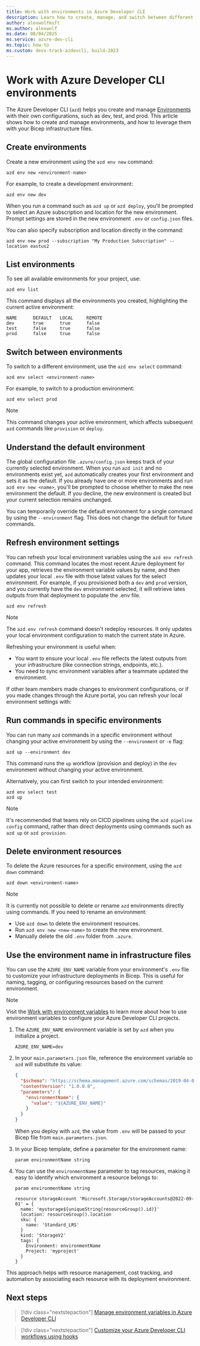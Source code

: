 ```yaml
---
title: Work with environments in Azure Developer CLI
description: Learn how to create, manage, and switch between different environments using Azure Developer CLI (azd).
author: alexwolfmsft
ms.author: alexwolf
ms.date: 08/04/2025
ms.service: azure-dev-cli
ms.topic: how-to
ms.custom: devx-track-azdevcli, build-2023
---
```


# Work with Azure Developer CLI environments

The Azure Developer CLI (`azd`) helps you create and manage [Environments](environments-overview.md) with their own configurations, such as dev, test, and prod. This article shows how to create and manage environments, and how to leverage them with your Bicep infrastructure files.

## Create environments

Create a new environment using the `azd env new` command:

```azdeveloper
azd env new <environment-name>
```

For example, to create a development environment:

```azdeveloper
azd env new dev
```

When you run a command such as `azd up` or `azd deploy`, you'll be prompted to select an Azure subscription and location for the new environment. Prompt settings are stored in the new environment `.env` or `config.json` files.

You can also specify subscription and location directly in the command:

```azdeveloper
azd env new prod --subscription "My Production Subscription" --location eastus2
```

## List environments

To see all available environments for your project, use:

```azdeveloper
azd env list
```

This command displays all the environments you created, highlighting the current active environment:

```output
NAME      DEFAULT   LOCAL     REMOTE
dev       true      true      false
test      false     true      false
prod      false     true      false
```

## Switch between environments

To switch to a different environment, use the `azd env select` command:

```azdeveloper
azd env select <environment-name>
```

For example, to switch to a production environment:

```azdeveloper
azd env select prod
```

> [!NOTE]
> This command changes your active environment, which affects subsequent `azd` commands like `provision` or `deploy`.

## Understand the default environment

The global configuration file `.azure/config.json` keeps track of your currently selected environment. When you run `azd init` and no environments exist yet, `azd` automatically creates your first environment and sets it as the default. If you already have one or more environments and run `azd env new <name>`, you'll be prompted to choose whether to make the new environment the default. If you decline, the new environment is created but your current selection remains unchanged.

You can temporarily override the default environment for a single command by using the `--environment` flag. This does not change the default for future commands.

## Refresh environment settings

You can refresh your local environment variables using the `azd env refresh` command. This command locates the most recent Azure deployment for your app, retrieves the environment variable values by name, and then updates your local `.env` file with those latest values for the select environment. For example, if you provisioned both a `dev` and `prod` version, and you currently have the `dev` environment selected, it will retrieve lates outputs from that deployment to populate the .env file.

```azdeveloper
azd env refresh
```

> [!NOTE]
> The `azd env refresh` command doesn't redeploy resources. It only updates your local environment configuration to match the current state in Azure.

Refreshing your environment is useful when:

- You want to ensure your local `.env` file reflects the latest outputs from your infrastructure (like connection strings, endpoints, etc.).
- You need to sync environment variables after a teammate updated the environment.

If other team members made changes to environment configurations, or if you made changes through the Azure portal, you can refresh your local environment settings with:

## Run commands in specific environments

You can run many `azd` commands in a specific environment without changing your active environment by using the `--environment` or `-e` flag:

```azdeveloper
azd up --environment dev
```

This command runs the `up` workflow (provision and deploy) in the `dev` environment without changing your active environment.

Alternatively, you can first switch to your intended environment:

```azdeveloper
azd env select test
azd up
```

> [!NOTE]
> It's recommended that teams rely on CICD pipelines using the `azd pipeline config` command, rather than direct deployments using commands such as `azd up` or `azd provision`.

## Delete environment resources

To delete the Azure resources for a specific environment, using the `azd down` command:

```azdeveloper
azd down <environment-name>
```

> [!NOTE]
> It is currently not possible to delete or rename `azd` environments directly using commands. If you need to rename an environment:
>
> - Use `azd down` to delete the environment resources.
> - Run `azd env new <new-name>` to create the new environment.
> - Manually delete the old `.env` folder from `.azure`.

## Use the environment name in infrastructure files

You can use the `AZURE_ENV_NAME` variable from your environment's `.env` file to customize your infrastructure deployments in Bicep. This is useful for naming, tagging, or configuring resources based on the current environment.

> [!NOTE]
> Visit the [Work with environment variables](manage-environment-variables.md) to learn more about how to use environment variables to configure your Azure Developer CLI projects.

1. The `AZURE_ENV_NAME` environment variable is set by `azd` when you initialize a project.

    ```output
    AZURE_ENV_NAME=dev
    ```

1. In your `main.parameters.json` file, reference the environment variable so `azd` will substitute its value:

    ```json
    {
      "$schema": "https://schema.management.azure.com/schemas/2019-04-01/deploymentParameters.json#",
      "contentVersion": "1.0.0.0",
      "parameters": {
        "environmentName": {
          "value": "${AZURE_ENV_NAME}"
        }
      }
    }
    ```

    When you deploy with `azd`, the value from `.env` will be passed to your Bicep file from `main.parameters.json`.

1. In your Bicep template, define a parameter for the environment name:

    ```bicep
    param environmentName string
    ```

1. You can use the `environmentName` parameter to tag resources, making it easy to identify which environment a resource belongs to:

    ```bicep
    param environmentName string
    
    resource storageAccount 'Microsoft.Storage/storageAccounts@2022-09-01' = {
      name: 'mystorage${uniqueString(resourceGroup().id)}'
      location: resourceGroup().location
      sku: {
        name: 'Standard_LRS'
      }
      kind: 'StorageV2'
      tags: {
        Environment: environmentName
        Project: 'myproject'
      }
    }
    ```

This approach helps with resource management, cost tracking, and automation by associating each resource with its deployment environment.

## Next steps

> [!div class="nextstepaction"]
> [Manage environment variables in Azure Developer CLI](manage-environment-variables.md)

> [!div class="nextstepaction"]
> [Customize your Azure Developer CLI workflows using hooks](azd-extensibility.md)
